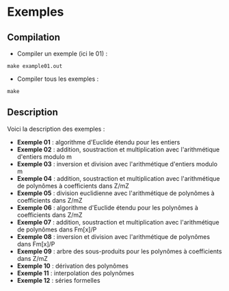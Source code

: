 # Exemples

## Compilation
- Compiler un exemple (ici le 01) :
```
make example01.out
```
- Compiler tous les exemples :
```
make
```

## Description
Voici la description des exemples :

- **Exemple 01** : algorithme d'Euclide étendu pour les entiers
- **Exemple 02** : addition, soustraction et multiplication avec l'arithmétique d'entiers modulo m
- **Exemple 03** : inversion et division avec l'arithmétique d'entiers modulo m
- **Exemple 04** : addition, soustraction et multiplication avec l'arithmétique de polynômes à coefficients dans Z/mZ
- **Exemple 05** : division euclidienne avec l'arithmétique de polynômes à coefficients dans Z/mZ
- **Exemple 06** : algorithme d'Euclide étendu pour les polynômes à coefficients dans Z/mZ
- **Exemple 07** : addition, soustraction et multiplication avec l'arithmétique de polynômes dans Fm[x]/P
- **Exemple 08** : inversion et division avec l'arithmétique de polynômes dans Fm[x]/P
- **Exemple 09** : arbre des sous-produits pour les polynômes à coefficients dans Z/mZ
- **Exemple 10** : dérivation des polynômes
- **Exemple 11** : interpolation des polynômes
- **Exemple 12** : séries formelles
